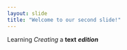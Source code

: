 ```yaml
---
layout: slide
title: "Welcome to our second slide!"
---
```

Learning 
_Creating_ a **text** _**edition**_
